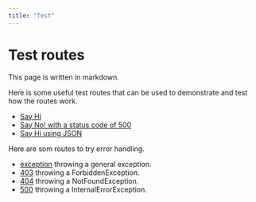 ```yaml
---
title: "Test"
---
```

Test routes
==========================

This page is written in markdown.

Here is some useful test routes that can be used to demonstrate and test how the routes work.

* [Say Hi](test/hi)
* [Say No! with a status code of 500](test/no)
* [Say Hi using JSON](test/json)

Here are som routes to try error handling.

* [exception](test/exception) throwing a general exception.
* [403](test/403) throwing a ForbiddenException.
* [404](test/404) throwing a NotFoundException.
* [500](test/500) throwing a InternalErrorException.
